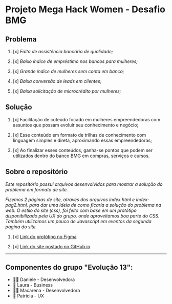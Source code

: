 # Projeto Mega Hack Women - Desafio BMG

## Problema

1. [x] *Falta de assistência bancária de qualidade;*

2. [x] *Baixo índice de empréstimo nos bancos para mulheres;*

3. [x] *Grande índice de mulheres sem conta em banco;*

4. [x] *Baixa conversão de leads em clientes;* 

5. [x] *Baixa solicitação de microcrédito por mulheres;*


## Solução

1. [x] Facilitação de coteúdo focado em mulheres empreendedoras com assuntos que possam evoluir seu conhecimento e negócio;

2. [x] Esse conteúdo em formato de trilhas de conhecimento com linguagem simples e direta, aproximando essas empreendedoras;

3. [x] Ao finalizar esses conteúdos, ganha-se pontos que podem ser utilizados dentro do banco BMG em compras, serviços e cursos.


## Sobre o repositório

*Este repositório possui arquivos desenvolvidos para mostrar a solução do problema em formato de site.*

*Fizemos 2 páginas de site, através dos arquivos index.html e index-pag2.html, para dar uma ideia de como ficaria a solução do problema na web. O estilo do site (css), foi feito com base em um protótipo disponibilizado pela UX do grupo, onde aproveitamos boa parte do CSS. Também utilizamos um pouco de Javascript em eventos da segunda página do site.*

1. [x] <a href="https://www.figma.com/file/jdFUsj0gP1hWT4uaB5aFx6/Banco-BMG---Mega-Hack?node-id=17%3A2" target="_blank">Link do protótipo no Figma</a> 

2. [x] <a href="https://danieleperse.github.io/hackathon-bmg/" target="_blank">Link do site postado no GitHub.io</a>

<hr />

## Componentes do grupo "Evolução 13":
- :woman_technologist: Daniele - Desenvolvedora
- :information_desk_person: Laura - Business
- :woman_technologist: Macarena - Desenvolvedora
- :raising_hand: Patricia - UX
